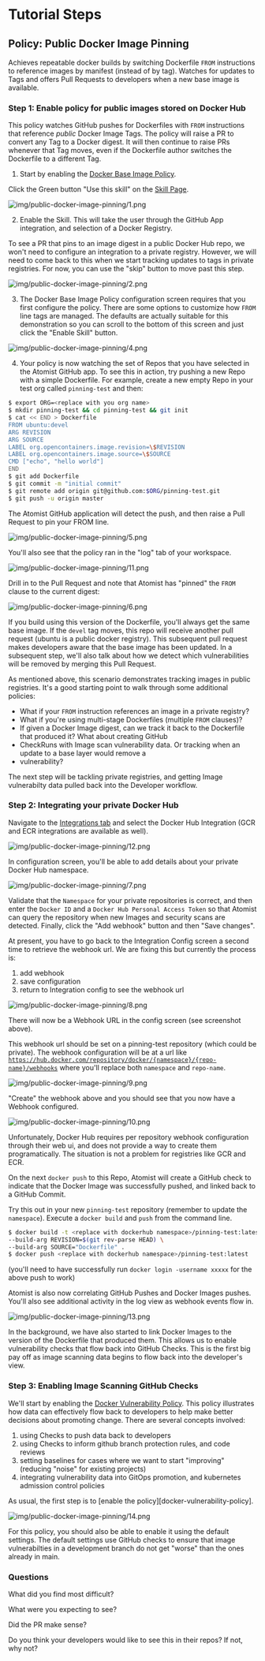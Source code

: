# Tutorial Steps

## Policy:  Public Docker Image Pinning

Achieves repeatable docker builds by switching Dockerfile `FROM` instructions to reference images by manifest (instead
of by tag).  Watches for updates to Tags and offers Pull Requests to developers when a new base image is available.

### Step 1:  Enable policy for public images stored on Docker Hub

This policy watches GitHub pushes for Dockerfiles with `FROM` instructions that reference *public* Docker Image Tags.
The policy will raise a PR to convert any Tag to a Docker digest.  It will then continue to raise PRs whenever that Tag
moves, even if the Dockerfile author switches the Dockerfile to a different Tag.

1. Start by enabling the [Docker Base Image
   Policy](https://go.atomist.com/catalog/skills/atomist/docker-base-image-policy).

Click the Green button "Use this skill" on the [Skill Page](https://go.atomist.com/catalog/skills/atomist/docker-base-image-policy).

![img/public-docker-image-pinning/1.png](img/public-docker-image-pinning/1.png)

2.  Enable the Skill.  This will take the user through the GitHub App integration, and selection of a Docker Registry.

To see a PR that pins to an image digest in a public Docker Hub repo, we won't need to configure an
integration to a private registry.  However, we will need to come back to this when we start tracking updates to tags in
private registries.  For now, you can use the "skip" button to move past this step.

![img/public-docker-image-pinning/2.png](img/public-docker-image-pinning/2.png)


3.  The Docker Base Image Policy configuration screen requires that you first configure the policy.  There are some
    options to customize how `FROM` line tags are managed.  The defaults are actually suitable for this demonstration
    so you can scroll to the bottom of this screen and just click the "Enable Skill" button. 

![img/public-docker-image-pinning/4.png](img/public-docker-image-pinning/4.png)

4.  Your policy is now watching the set of Repos that you have selected in the Atomist GitHub app.  To see this in
    action, try pushing a new Repo with a simple Dockerfile.   For example, create a new empty Repo in your test org
    called `pinning-test` and then:

```bash
$ export ORG=<replace with you org name>
$ mkdir pinning-test && cd pinning-test && git init
$ cat << END > Dockerfile
FROM ubuntu:devel
ARG REVISION
ARG SOURCE
LABEL org.opencontainers.image.revision=\$REVISION
LABEL org.opencontainers.image.source=\$SOURCE
CMD ["echo", "hello world"]
END
$ git add Dockerfile
$ git commit -m "initial commit"
$ git remote add origin git@github.com:$ORG/pinning-test.git
$ git push -u origin master
```

The Atomist GitHub application will detect the push, and then raise a Pull Request to pin your FROM line.

![img/public-docker-image-pinning/5.png](img/public-docker-image-pinning/5.png)

You'll also see that the policy ran in the "log" tab of your workspace.

![img/public-docker-image-pinning/11.png](img/public-docker-image-pinning/11.png)

Drill in to the Pull Request and note that Atomist has "pinned" the `FROM` clause to the current digest:

![img/public-docker-image-pinning/6.png](img/public-docker-image-pinning/6.png)

If you build using this version of the Dockerfile, you'll always get the same base image.  If the `devel` tag moves,
this repo will receive another pull request (ubuntu is a public docker registry).  This subsequent pull request makes
developers aware that the base image has been updated.  In a subsequent step, we'll also talk about how we detect which
vulnerabilities will be removed by merging this Pull Request.

As mentioned above, this scenario demonstrates tracking images in public registries.  It's a good starting point to walk
through some additional policies:

* What if your `FROM` instruction references an image in a private registry?
* What if you're using multi-stage Dockerfiles (multiple `FROM` clauses)?
* If given a Docker Image digest, can we track it back to the Dockerfile that produced it?  What about creating GitHub
* CheckRuns with Image scan vulnerability data.  Or tracking when an update to a base layer would remove a
* vulnerability?

The next step will be tackling private registries, and getting Image vulnerabilty data pulled back into the Developer
workflow.

### Step 2:  Integrating your private Docker Hub

Navigate to the [Integrations tab](https://go.atomist.com/r/auth/manage/integrations) and select the Docker Hub
Integration (GCR and ECR integrations are available as well).

![img/public-docker-image-pinning/12.png](img/public-docker-image-pinning/12.png)

In configuration screen, you'll be able to add details about your private Docker Hub namespace.

![img/public-docker-image-pinning/7.png](img/public-docker-image-pinning/7.png)

Validate that the `Namespace` for your private repositories is correct, and then enter the `Docker ID` and a `Docker Hub
Personal Access Token` so that Atomist can query the repository when new Images and security scans are detected.
Finally, click the "Add webhook" button and then "Save changes".

At present, you have to go back to the Integration Config screen a second time to retrieve the webhook url.  We are
fixing this but currently the process is:

1. add webhook
2. save configuration
3. return to Integration config to see the webhook url

![img/public-docker-image-pinning/8.png](img/public-docker-image-pinning/8.png)

There will now be a Webhook URL in the config screen (see screenshot above).

This webhook url should be set on a pinning-test repository (which could be private).  The webhook configuration will be
at a url like
[`https://hub.docker.com/repository/docker/{namespace}/{repo-name}/webhooks`](https://hub.docker.com/repository/docker/slimslender/pinning-test/webhooks)
where you'll replace both `namespace` and `repo-name`.  

![img/public-docker-image-pinning/9.png](img/public-docker-image-pinning/9.png)

"Create" the webhook above and you should see that you now have a Webhook configured.  

![img/public-docker-image-pinning/10.png](img/public-docker-image-pinning/10.png)

Unfortunately, Docker Hub requires per repository webhook configuration through their web ui, and does not provide a way
to create them programatically.  The situation is not a problem for registries like GCR and ECR.

On the next `docker push` to this Repo, Atomist will create a GitHub check to indicate that the Docker Image was
successfully pushed, and linked back to a GitHub Commit.

Try this out in your new `pinning-test` repository (remember to update the `namespace`).  Execute a `docker build` and
`push` from the command line.

```bash
$ docker build -t <replace with dockerhub namespace>/pinning-test:latest \
--build-arg REVISION=$(git rev-parse HEAD) \
--build-arg SOURCE="Dockerfile" .
$ docker push <replace with dockerhub namespace>/pinning-test:latest
```

(you'll need to have successfully run `docker login -username xxxxx` for the above push to work)

Atomist is also now correlating GitHub Pushes and Docker Images pushes. You'll also see additional activity in the log
view as webhook events flow in.

![img/public-docker-image-pinning/13.png](img/public-docker-image-pinning/13.png)

In the background, we have also started to link Docker Images to the version of the Dockerfile that produced them.  This
allows us to enable vulnerability checks that flow back into GitHub Checks. This is the first big pay off as image
scanning data begins to flow back into the developer's view.

### Step 3:  Enabling Image Scanning GitHub Checks

We'll start by enabling the 
[Docker Vulnerability Policy](https://go.atomist.com/catalog/skills/atomist/docker-vulnerability-policy?stability=unstable).
This policy illustrates how data can effectively flow back to developers to help make better decisions about promoting
change. There are several concepts involved:

1. using Checks to push data back to developers
2. using Checks to inform github branch protection rules, and code reviews
3. setting baselines for cases where we want to start "improving" (reducing "noise" for existing projects)
4. integrating vulnerability data into GitOps promotion, and kubernetes admission control policies 

As usual, the first step is to [enable the policy][docker-vulnerability-policy].

![img/public-docker-image-pinning/14.png](img/public-docker-image-pinning/14.png)

For this policy, you should also be able to enable it using the default settings.  The default settings use GitHub
checks to ensure that image vulnerabilties in a development branch do not get "worse" than the ones already in main.

### Questions

What did you find most difficult?

What were you expecting to see?

Did the PR make sense?

Do you think your developers would like to see this in their repos?  If not, why not?

[docker-vulnerabilty-policy]: https://go.atomist.com/catalog/skills/atomist/docker-vulnerability-policy?stability=unstable
